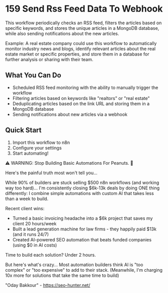 # 159 Send Rss Feed Data To Webhook

This workflow periodically checks an RSS feed, filters the articles based on specific keywords, and stores the unique articles in a MongoDB database, while also sending notifications about the new articles.

Example: A real estate company could use this workflow to automatically monitor industry news and blogs, identify relevant articles about the real estate market or specific properties, and store them in a database for further analysis or sharing with their team.

## What You Can Do
- Scheduled RSS feed monitoring with the ability to manually trigger the workflow
- Filtering articles based on keywords like "realtors" or "real estate"
- Deduplicating articles based on the link URL and storing them in a MongoDB database
- Sending notifications about new articles via a webhook

## Quick Start
1. Import this workflow to n8n
2. Configure your settings
3. Start automating!

⚠️ WARNING: Stop Building Basic Automations For Peanuts. 🚫

Here's the painful truth most won't tell you...

While 90% of builders are stuck selling $500 n8n workflows (and working way too hard)...
I'm consistently closing $6k-13k deals by doing ONE thing differently:
I combine simple automations with custom AI that takes less than a week to build.

Recent client wins:
* Turned a basic invoicing headache into a $6k project that saves my client 20 hours/week
* Built a lead generation machine for law firms - they happily paid $13k (and it runs 24/7)
* Created AI-powered SEO automation that beats funded companies (using $0 in AI costs)

Time to build each solution? Under 2 hours.

But here's what's crazy...
Most automation builders think AI is "too complex" or "too expensive" to add to their stack.
(Meanwhile, I'm charging 10x more for solutions that take the same time to build)

"Oday Bakkour" - https://seo-hunter.net/

